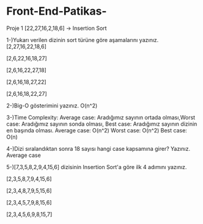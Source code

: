 # Front-End-Patikas-

Proje 1
[22,27,16,2,18,6] -> Insertion Sort

1-)Yukarı verilen dizinin sort türüne göre aşamalarını yazınız.
  [2,27,16,22,18,6]
  
  [2,6,22,16,18,27]
 
  [2,6,16,22,27,18]
 
  [2,6,16,18,27,22]
 
  [2,6,16,18,22,27]

2-)Big-O gösterimini yazınız.
  O(n^2)

3-)Time Complexity: Average case: Aradığımız sayının ortada olması,Worst case: Aradığımız sayının sonda olması, Best case: Aradığımız sayının dizinin en başında olması.
  Average case: O(n^2)
  Worst case: O(n^2)
  Best case: O(n)

4-)Dizi sıralandıktan sonra 18 sayısı hangi case kapsamına girer? Yazınız.
  Average case

5-)[7,3,5,8,2,9,4,15,6] dizisinin Insertion Sort'a göre ilk 4 adımını yazınız.
  
  [2,3,5,8,7,9,4,15,6]

  [2,3,4,8,7,9,5,15,6]

  [2,3,4,5,7,9,8,15,6]

  [2,3,4,5,6,9,8,15,7]
